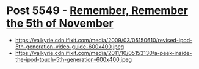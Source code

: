 # Post 5549 - [Remember, Remember the 5th of November](https://www.ifixit.com/News/5549/remember-remember)

- https://valkyrie.cdn.ifixit.com/media/2009/03/05150610/revised-ipod-5th-generation-video-guide-600x400.jpeg
- https://valkyrie.cdn.ifixit.com/media/2011/10/05153130/a-peek-inside-the-ipod-touch-5th-generation-600x400.jpeg
